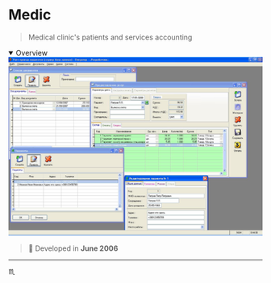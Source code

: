 # Medic #

> Medical clinic's patients and services accounting

<details open>
  <summary>Overview</summary>
  <div align="center">
    <img max-width="720px" max-height="477px" src="assets/img/medic-001-overview.jpg" />
  </div>
</details>

> :calendar: Developed in **June 2006**

---

:scorpius:
